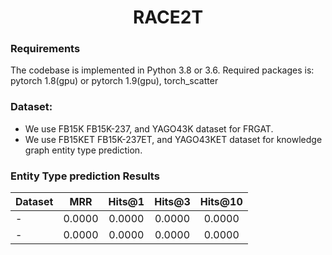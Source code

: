 <h1 align="center">
  RACE2T
</h1>

### Requirements
The codebase is implemented in Python 3.8 or 3.6. Required packages is:
    pytorch    1.8(gpu) or pytorch 1.9(gpu), torch_scatter
    
### Dataset:
- We use FB15K FB15K-237, and YAGO43K dataset for FRGAT. 
- We use FB15KET FB15K-237ET, and YAGO43KET dataset for knowledge graph entity type prediction. 


### Entity Type prediction Results
Dataset | MRR | Hits@1 | Hits@3 | Hits@10
:--- | :---: | :---: | :---: | :---:
- | 0.0000 | 0.0000 | 0.0000 | 0.0000
- | 0.0000 | 0.0000 | 0.0000 | 0.0000


